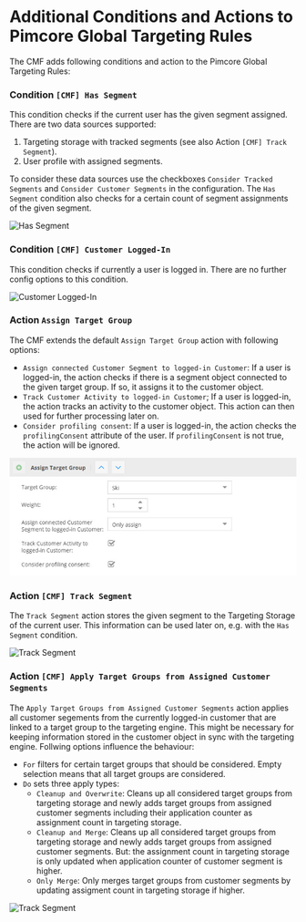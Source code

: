 # Additional Conditions and Actions to Pimcore Global Targeting Rules

The CMF adds following conditions and action to the Pimcore Global Targeting Rules:

### Condition `[CMF] Has Segment`
This condition checks if the current user has the given segment assigned. There are two data sources supported: 
1) Targeting storage with tracked segments (see also Action `[CMF] Track Segment`). 
2) User profile with assigned segments. 

To consider these data sources use the checkboxes `Consider Tracked Segments` and `Consider Customer Segments` in the 
configuration. 
The `Has Segment` condition also checks for a certain count of segment assignments of the given segment.    

![Has Segment](../img/has-segment.jpg)


### Condition `[CMF] Customer Logged-In`
This condition checks if currently a user is logged in. There are no further config options to this condition.

![Customer Logged-In](../img/customer-is-loggedin.jpg)



### Action `Assign Target Group`
The CMF extends the default `Assign Target Group` action with following options: 

- `Assign connected Customer Segment to logged-in Customer`: If a user is logged-in, the action checks if there is 
  a segment object connected to the given target group. If so, it assigns it to the customer object.
- `Track Customer Activity to logged-in Customer`; If a user is logged-in, the action tracks an activity to the customer 
  object. This action can then used for further processing later on. 
- `Consider profiling consent`: If a user is logged-in, the action checks the `profilingConsent` attribute of the user. 
  If `profilingConsent` is not true, the action will be ignored.    

![Assign Target Group](../img/assign-target-group.jpg)


### Action `[CMF] Track Segment`
The `Track Segment` action stores the given segment to the Targeting Storage of the current user. This information can 
be used later on, e.g. with the `Has Segment` condition. 

![Track Segment](../img/track-segment.jpg)


### Action `[CMF] Apply Target Groups from Assigned Customer Segments`
The `Apply Target Groups from Assigned Customer Segments` action applies all customer segements from the currently 
logged-in customer that are linked to a target group to the targeting engine. This might be necessary for keeping information
stored in the customer object in sync with the targeting engine. Follwing options influence the behaviour: 

- `For` filters for certain target groups that should be considered. Empty selection means that all target groups are 
  considered.
- `Do` sets three apply types:
  - `Cleanup and Overwrite`: Cleans up all considered target groups from targeting storage and newly adds target groups 
    from assigned customer segments including their application counter as assignment count in targeting storage.  
  - `Cleanup and Merge`: Cleans up all considered target groups from targeting storage and newly adds target groups 
    from assigned customer segments. But: the assignment count in targeting storage is only updated when application counter of
    customer segment is higher.
  - `Only Merge`: Only merges target groups from customer segments by updating assigment count in targeting storage if higher. 
 

![Track Segment](../img/apply-target-groups-from-assigned-customer-segments.jpg)
